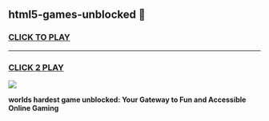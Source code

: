 
## html5-games-unblocked 👋
<h3>
<a href="https://premium.freeplayer.one?title=html5-games-unblocked&ref=14F">CLICK TO PLAY</a></h3>
<hr>

<h3>
<a href="https://premium.freeplayer.one?title=html5-games-unblocked&ref=14F">CLICK 2 PLAY</a>
  
</h3>

<a href="https://premium.freeplayer.one?title=html5-games-unblocked&ref=12F/"><img src="https://clearcache.store/games.png"></a>


**worlds hardest game unblocked: Your Gateway to Fun and Accessible Online Gaming**
